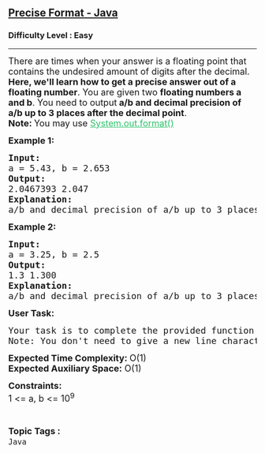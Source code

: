 <h2><a href="https://www.geeksforgeeks.org/problems/precise-fomat-java/1?page=1&category=Java&difficulty=Easy&sortBy=submissions">Precise Format - Java</a></h2><h3>Difficulty Level : Easy</h3><hr><div class="problems_problem_content__Xm_eO"><p><span style="font-size: 18px;">There are times when your answer is a floating point that contains the undesired amount of digits after the decimal. <strong>Here, we'll learn how to get a precise answer out of a floating number</strong>. You are given two <strong>floating numbers a and b</strong>. You need to output<strong> a/b and decimal precision of a/b up to 3 places after the decimal point</strong>.<br><strong>Note: </strong>You may use <span style="color: #2dc26b;"><a style="color: #2dc26b;" href="https://www.geeksforgeeks.org/formatted-output-in-java/">System.out.format()</a></span></span></p>
<p><strong><span style="font-size: 18px;">Example 1:</span></strong></p>
<pre><span style="font-size: 18px;"><strong>Input:</strong>
a = 5.43, b = 2.653</span>
<span style="font-size: 18px;"><strong>Output:</strong></span>
<span style="font-size: 18px;">2.0467393 2.047<br><strong>Explanation:<br></strong>a/b and decimal precision of a/b up to 3 places after the decimal point are given.<br></span></pre>
<p><strong><span style="font-size: 18px;">Example 2:</span></strong></p>
<pre><span style="font-size: 18px;"><strong>Input:</strong> <br>a = 3.25, b = 2.5</span><br><span style="font-size: 18px;"><strong>Output:</strong></span> <br><span style="font-size: 18px;">1.3 1.300</span><br><span style="font-size: 18px;"><strong>Explanation:<br></strong>a/b and decimal precision of a/b up to 3 places after the decimal point are given.</span></pre>
<p><span style="font-size: 18px;"><strong>User Task:</strong></span></p>
<pre><span style="font-size: 18px;">Your task is to complete the provided function <strong>printInFormat()</strong>.<br>Note: You don't need to give a new line character after using System.out.format().</span></pre>
<p><span style="font-size: 18px;"><strong>Expected Time Complexity:&nbsp;</strong>O(1)<br><strong>Expected Auxiliary Space:</strong>&nbsp;O(1)</span></p>
<p><span style="font-size: 18px;"><strong>Constraints:</strong><br>1 &lt;= a, b &lt;= 10<sup>9</sup></span></p></div><br><p><span style=font-size:18px><strong>Topic Tags : </strong><br><code>Java</code>&nbsp;